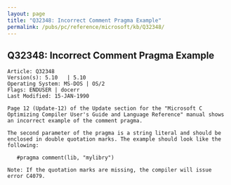 ```yaml
---
layout: page
title: "Q32348: Incorrect Comment Pragma Example"
permalink: /pubs/pc/reference/microsoft/kb/Q32348/
---
```


## Q32348: Incorrect Comment Pragma Example

	Article: Q32348
	Version(s): 5.10   | 5.10
	Operating System: MS-DOS | OS/2
	Flags: ENDUSER | docerr
	Last Modified: 15-JAN-1990
	
	Page 12 (Update-12) of the Update section for the "Microsoft C
	Optimizing Compiler User's Guide and Language Reference" manual shows
	an incorrect example of the comment pragma.
	
	The second parameter of the pragma is a string literal and should be
	enclosed in double quotation marks. The example should look like the
	following:
	
	   #pragma comment(lib, "mylibry")
	
	Note: If the quotation marks are missing, the compiler will issue
	error C4079.
